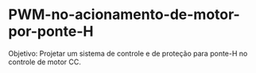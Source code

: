 # PWM-no-acionamento-de-motor-por-ponte-H
Objetivo: Projetar um sistema de controle e de proteção para ponte-H no controle de motor CC.
